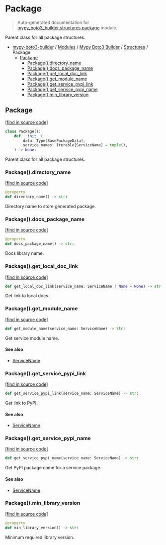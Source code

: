 # Package

> Auto-generated documentation for [mypy_boto3_builder.structures.package](https://github.com/vemel/mypy_boto3_builder/blob/main/mypy_boto3_builder/structures/package.py) module.

Parent class for all package structures.

- [mypy-boto3-builder](../../README.md#mypy_boto3_builder) / [Modules](../../MODULES.md#mypy-boto3-builder-modules) / [Mypy Boto3 Builder](../index.md#mypy-boto3-builder) / [Structures](index.md#structures) / Package
    - [Package](#package)
        - [Package().directory_name](#packagedirectory_name)
        - [Package().docs_package_name](#packagedocs_package_name)
        - [Package().get_local_doc_link](#packageget_local_doc_link)
        - [Package().get_module_name](#packageget_module_name)
        - [Package().get_service_pypi_link](#packageget_service_pypi_link)
        - [Package().get_service_pypi_name](#packageget_service_pypi_name)
        - [Package().min_library_version](#packagemin_library_version)

## Package

[[find in source code]](https://github.com/vemel/mypy_boto3_builder/blob/main/mypy_boto3_builder/structures/package.py#L13)

```python
class Package():
    def __init__(
        data: Type[BasePackageData],
        service_names: Iterable[ServiceName] = tuple(),
    ) -> None:
```

Parent class for all package structures.

### Package().directory_name

[[find in source code]](https://github.com/vemel/mypy_boto3_builder/blob/main/mypy_boto3_builder/structures/package.py#L39)

```python
@property
def directory_name() -> str:
```

Directory name to store generated package.

### Package().docs_package_name

[[find in source code]](https://github.com/vemel/mypy_boto3_builder/blob/main/mypy_boto3_builder/structures/package.py#L32)

```python
@property
def docs_package_name() -> str:
```

Docs library name.

### Package().get_local_doc_link

[[find in source code]](https://github.com/vemel/mypy_boto3_builder/blob/main/mypy_boto3_builder/structures/package.py#L50)

```python
def get_local_doc_link(service_name: ServiceName | None = None) -> str:
```

Get link to local docs.

### Package().get_module_name

[[find in source code]](https://github.com/vemel/mypy_boto3_builder/blob/main/mypy_boto3_builder/structures/package.py#L64)

```python
def get_module_name(service_name: ServiceName) -> str:
```

Get service module name.

#### See also

- [ServiceName](../service_name.md#servicename)

### Package().get_service_pypi_link

[[find in source code]](https://github.com/vemel/mypy_boto3_builder/blob/main/mypy_boto3_builder/structures/package.py#L76)

```python
def get_service_pypi_link(service_name: ServiceName) -> str:
```

Get link to PyPI.

#### See also

- [ServiceName](../service_name.md#servicename)

### Package().get_service_pypi_name

[[find in source code]](https://github.com/vemel/mypy_boto3_builder/blob/main/mypy_boto3_builder/structures/package.py#L70)

```python
def get_service_pypi_name(service_name: ServiceName) -> str:
```

Get PyPI package name for a service package.

#### See also

- [ServiceName](../service_name.md#servicename)

### Package().min_library_version

[[find in source code]](https://github.com/vemel/mypy_boto3_builder/blob/main/mypy_boto3_builder/structures/package.py#L82)

```python
@property
def min_library_version() -> str:
```

Minimum required library version.
